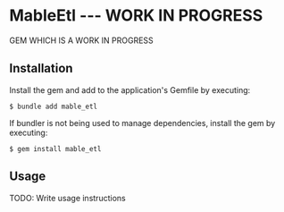 # MableEtl --- WORK IN PROGRESS

GEM WHICH IS A WORK IN PROGRESS

## Installation

Install the gem and add to the application's Gemfile by executing:

    $ bundle add mable_etl

If bundler is not being used to manage dependencies, install the gem by executing:

    $ gem install mable_etl

## Usage

TODO: Write usage instructions

